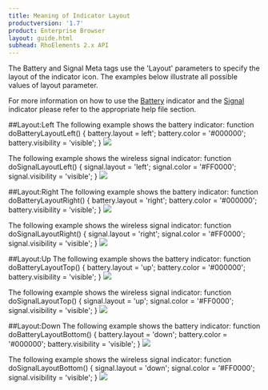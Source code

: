 ```yaml
---
title: Meaning of Indicator Layout
productversion: '1.7'
product: Enterprise Browser
layout: guide.html
subhead: RhoElements 2.x API
---
```


The Battery and Signal Meta tags use the 'Layout' parameters to specify the layout of the indicator icon.  The examples below illustrate all possible values of layout parameter.

For more information on how to use the <a href="../battery">Battery</a> indicator and the <a href="../signal">Signal</a> indicator please refer to the appropriate help file section.

##Layout:Left
The following example shows the battery indicator:
	function doBatteryLayoutLeft()
	{
		battery.layout = left';
		battery.color = '#000000';
		battery.visibility = 'visible';
	}
<img src="/images/indicators/battery_left.PNG">

The following example shows the wireless signal indicator:
	function doSignalLayoutLeft()
	{
		signal.layout = 'left';
		signal.color = '#FF0000';
		signal.visibility = 'visible';
	}
<img src="/images/indicators/signal_left.PNG">

##Layout:Right
The following example shows the battery indicator:
	function doBatteryLayoutRight()
	{
		battery.layout = 'right';
		battery.color = '#000000';
		battery.visibility = 'visible';
	}
<img src="/images/indicators/battery_right.PNG">

The following example shows the wireless signal indicator:
	function doSignalLayoutRight()
	{
		signal.layout = 'right';
		signal.color = '#FF0000';
		signal.visibility = 'visible';
	}
<img src="/images/indicators/signal_right.PNG">

##Layout:Up
The following example shows the battery indicator:
	function doBatteryLayoutTop()
	{
		battery.layout = 'up';
		battery.color = '#000000';
		battery.visibility = 'visible';
	}
<img src="/images/indicators/battery_top.PNG">

The following example shows the wireless signal indicator:
	function doSignalLayoutTop()
	{
		signal.layout = 'up';
		signal.color = '#FF0000';
		signal.visibility = 'visible';
	}
<img src="/images/indicators/signal_top.PNG">
	
##Layout:Down
The following example shows the battery indicator:
	function doBatteryLayoutBottom()
	{
		battery.layout = 'down';
		battery.color = '#000000';
		battery.visibility = 'visible';
	}
<img src="/images/indicators/battery_bottom.PNG">

The following example shows the wireless signal indicator:
	function doSignalLayoutBottom()
	{
		signal.layout = 'down';
		signal.color = '#FF0000';
		signal.visibility = 'visible';
	}
<img src="/images/indicators/signal_bottom.PNG">
	



